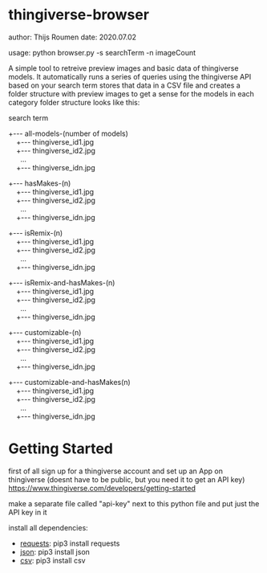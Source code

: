 # thingiverse-browser
author: Thijs Roumen 
date: 2020.07.02

usage: python browser.py -s searchTerm -n imageCount

A simple tool to retreive preview images and basic data of thingiverse models. It automatically runs a series of queries using the thingiverse API based on your search term stores that data in a CSV file and creates a folder structure with preview images to get a sense for the models in each category
folder structure looks like this:

search term

+--- all-models-(number of models)  
&nbsp;&nbsp;&nbsp;&nbsp;+--- thingiverse_id1.jpg  
&nbsp;&nbsp;&nbsp;&nbsp;+--- thingiverse_id2.jpg  
&nbsp;&nbsp;&nbsp;&nbsp;&nbsp;&nbsp;...  
&nbsp;&nbsp;&nbsp;&nbsp;+--- thingiverse_idn.jpg  

+--- hasMakes-(n)  
&nbsp;&nbsp;&nbsp;&nbsp;+--- thingiverse_id1.jpg  
&nbsp;&nbsp;&nbsp;&nbsp;+--- thingiverse_id2.jpg  
&nbsp;&nbsp;&nbsp;&nbsp;&nbsp;&nbsp;...  
&nbsp;&nbsp;&nbsp;&nbsp;+--- thingiverse_idn.jpg  

+--- isRemix-(n)  
&nbsp;&nbsp;&nbsp;&nbsp;+--- thingiverse_id1.jpg  
&nbsp;&nbsp;&nbsp;&nbsp;+--- thingiverse_id2.jpg  
&nbsp;&nbsp;&nbsp;&nbsp;&nbsp;&nbsp;...  
&nbsp;&nbsp;&nbsp;&nbsp;+--- thingiverse_idn.jpg  

+--- isRemix-and-hasMakes-(n)  
&nbsp;&nbsp;&nbsp;&nbsp;+--- thingiverse_id1.jpg  
&nbsp;&nbsp;&nbsp;&nbsp;+--- thingiverse_id2.jpg  
&nbsp;&nbsp;&nbsp;&nbsp;&nbsp;&nbsp;...  
&nbsp;&nbsp;&nbsp;&nbsp;+--- thingiverse_idn.jpg  

+--- customizable-(n)  
&nbsp;&nbsp;&nbsp;&nbsp;+--- thingiverse_id1.jpg  
&nbsp;&nbsp;&nbsp;&nbsp;+--- thingiverse_id2.jpg  
&nbsp;&nbsp;&nbsp;&nbsp;&nbsp;&nbsp;...  
&nbsp;&nbsp;&nbsp;&nbsp;+--- thingiverse_idn.jpg  

+--- customizable-and-hasMakes(n)  
&nbsp;&nbsp;&nbsp;&nbsp;+--- thingiverse_id1.jpg  
&nbsp;&nbsp;&nbsp;&nbsp;+--- thingiverse_id2.jpg  
&nbsp;&nbsp;&nbsp;&nbsp;&nbsp;&nbsp;...  
&nbsp;&nbsp;&nbsp;&nbsp;+--- thingiverse_idn.jpg  


# Getting Started
first of all sign up for a thingiverse account and set up an App on thingiverse (doesnt have to be public, but you need it to get an API key)
https://www.thingiverse.com/developers/getting-started

make a separate file called "api-key" next to this python file and put just the API key in it

install all dependencies:
* [requests](https://requests.readthedocs.io/en/master/): pip3 install requests
* [json](https://docs.python.org/3/library/json.html): pip3 install json
* [csv](https://docs.python.org/3/library/csv.html): pip3 install csv

